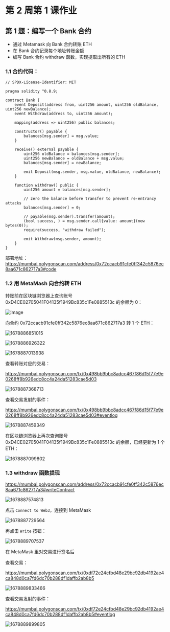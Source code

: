 # 第 2 周第 1 课作业

## 第 1 题：编写一个 Bank 合约

- 通过 Metamask 向 Bank 合约转账 ETH
- 在 Bank 合约记录每个地址转账金额
- 编写 Bank 合约 withdraw 函数，实现提取出所有的 ETH

### 1.1 合约代码：

```solidity
// SPDX-License-Identifier: MIT

pragma solidity ^0.8.9;

contract Bank {
    event Deposit(address from, uint256 amount, uint256 oldBalance, uint256 newBalance);
    event Withdraw(address to, uint256 amount);

    mapping(address => uint256) public balances;

    constructor() payable {
        balances[msg.sender] = msg.value;
    }

    receive() external payable {
        uint256 oldBalance = balances[msg.sender];
        uint256 newBalance = oldBalance + msg.value;
        balances[msg.sender] = newBalance;

        emit Deposit(msg.sender, msg.value, oldBalance, newBalance);
    }

    function withdraw() public {
        uint256 amount = balances[msg.sender];

        // zero the balance before transfer to prevent re-entrancy attacks
        balances[msg.sender] = 0;

        // payable(msg.sender).transfer(amount);
        (bool success, ) = msg.sender.call{value: amount}(new bytes(0));
        require(success, "withdraw failed");

        emit Withdraw(msg.sender, amount);
    }
}
```

部署地址：https://mumbai.polygonscan.com/address/0x72ccacb91cfe0ff342c5876ec8aa671c862717a3#code

### 1.2 用 MetaMash 向合约转 ETH

转账前在区块链浏览器上查询账号 0xD4CE02705041F04135f1949Bc835c1Fe0885513c 的余额为 0：

![image](https://user-images.githubusercontent.com/7695325/225321668-f74c5088-9fdb-490b-aba4-975c597f4618.png)

向合约 0x72ccacb91cfe0ff342c5876ec8aa671c862717a3 转 1 个 ETH：

![1678886851015](https://user-images.githubusercontent.com/7695325/225322778-f4935508-59ea-48b2-bd24-f5b7c3b9af6a.png)

![1678886926322](https://user-images.githubusercontent.com/7695325/225322981-1861a3d0-2964-436f-9f0e-af8fe3e26bbc.png)

![1678887013938](https://user-images.githubusercontent.com/7695325/225323354-b2ddc574-722d-4cd2-b98c-8c96c97898c5.png)

查看转账对应的交易：

https://mumbai.polygonscan.com/tx/0x498bb9bbc8adcc467f86d15f77e9e0268ff8b926edc8cc4a24da51283cae5d03

![1678887368713](https://user-images.githubusercontent.com/7695325/225324945-c6eecd98-dfe1-43fe-a582-db6db3193455.png)

查看交易发射的事件：

https://mumbai.polygonscan.com/tx/0x498bb9bbc8adcc467f86d15f77e9e0268ff8b926edc8cc4a24da51283cae5d03#eventlog

![1678887459349](https://user-images.githubusercontent.com/7695325/225325386-75d86e98-574d-4f2b-8d67-2776d854c172.png)

在区块链浏览器上再次查询账号 0xD4CE02705041F04135f1949Bc835c1Fe0885513c 的余额，已经更新为 1 个 ETH：

![1678887099802](https://user-images.githubusercontent.com/7695325/225323728-4857f6a7-d12a-40c4-b00e-e9101a89e200.png)

### 1.3 withdraw 函数提现

https://mumbai.polygonscan.com/address/0x72ccacb91cfe0ff342c5876ec8aa671c862717a3#writeContract

![1678887574813](https://user-images.githubusercontent.com/7695325/225325955-bc0ebeae-6903-4b10-8920-5dde5cf4d6d3.png)

点击 `Connect to Web3`，连接到 MetaMask

![1678887729564](https://user-images.githubusercontent.com/7695325/225326669-a369c2e0-5355-4a1d-90d2-4b6e00062b19.png)

再点击 `Write` 按钮：

![1678889707537](https://user-images.githubusercontent.com/7695325/225336083-4ab30814-1f47-4047-ae91-d774686c5e3c.png)

在 MetaMask 里对交易进行签名后

查看交易：

https://mumbai.polygonscan.com/tx/0xdf72e24cfbd48e29bc92db4192ae4ca848d0ca7fd6dc70b288df1daffb2ab8b5

![1678889833466](https://user-images.githubusercontent.com/7695325/225336714-0e871805-a480-4668-9518-53af0ea5dda8.png)

查看交易发射的事件：

https://mumbai.polygonscan.com/tx/0xdf72e24cfbd48e29bc92db4192ae4ca848d0ca7fd6dc70b288df1daffb2ab8b5#eventlog

![1678889899805](https://user-images.githubusercontent.com/7695325/225337067-e1ee9217-d8ce-41ff-95f1-dccec2c0bfb9.png)
